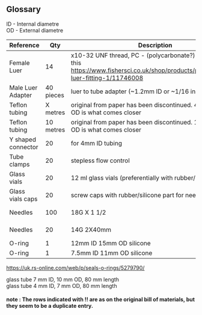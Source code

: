 #

## Glossary

ID - Internal diametre  
OD - External diametre

| Reference | Qty  | Description | supplier  |MPN|Link|
|---|---|---|---|---|---|
|Female Luer | 14  | x10-32 UNF thread, PC - (polycarbonate?) seems to be this <https://www.fishersci.co.uk/shop/products/polycarbonate-luer-fitting-1/11746008> | novodirect   |YO-45501-60|company website leads to <https://www.fishersci.co.uk/gb/en/home.html>|
|Male Luer Adapter| 40 pieces | luer to tube adapter (~1.2mm ID or ~1/16 inch) |Cole-Parmer|15252400 |<https://www.fishersci.co.uk/shop/products/polypropylene-male-luer-adapters-4/15252400>|
|Teflon tubing|X metres|original from paper has been discontinued. 4mm ID 5mm OD is what comes closer |[VWR](<https://uk.vwr.com>)|DENE3400405|<https://uk.vwr.com/store/product/576865/tubing-ptfe>|
|Teflon tubing|10 metres|original from paper has been discontinued. 1mm ID 2mm OD is what comes closer |[VWR](<https://uk.vwr.com>)|DENE3400102|<https://uk.vwr.com/store/product/576865/tubing-ptfe>|
|Y shaped connector|20|for 4mm ID tubing|[VWR](<https://uk.vwr.com>)|229-0723|https://uk.vwr.com/store/catalog/product.jsp?catalog_number=229-0723|
|Tube clamps| 20 |stepless flow control|[VWR](<https://uk.vwr.com>) |229-0117|<https://uk.vwr.com/store/product/7652160/tubing-clamps-stop-it>|
|Glass vials | 20 |12 ml glass vials (preferentially with rubber/silicone lid) |[VWR](<https://uk.vwr.com>) | 548-0820|<https://uk.vwr.com/store/catalog/product.jsp?catalog_number=548-0820>|
|Glass vials caps| 20 |screw caps with rubber/silicone part for needle entry |[VWR](<https://uk.vwr.com>) | 548-3335|<https://uk.vwr.com/store/catalog/product.jsp?catalog_number=548-0820>|
| Needles | 100 |18G X 1 1/2 |[VWR](<https://uk.vwr.com>) |613-5396|<https://uk.vwr.com/store/product/16614798/hypodermic-needles-aganitm>|
| Needles | 20|14G 2X40mm |[VWR](<https://uk.vwr.com>) | HSWA8300013707 |<https://uk.vwr.com/store/product/7210520/hypodermic-needles-fine-ject-for-single-use>|
| O-ring | 1 | 12mm ID 15mm OD silicone  |[RS](<https://uk.rs-online.com>) | 0128849 |<https://uk.rs-online.com/web/p/seals-o-rings/0128849/>|
| O-ring | 1 | 7.5mm ID 11mm OD silicone |[RS](<https://uk.rs-online.com>) | HSWA8300013707 |<https://uk.rs-online.com/web/p/seals-o-rings/0128849/>|
https://uk.rs-online.com/web/p/seals-o-rings/5279790/

glass tube 7 mm ID, 10 mm OD, 80 mm length  
glass tube 4 mm ID, 7 mm OD, 80 mm length  

#### note : The rows indicated with !! are as on the original bill of materials, but they seem to be a duplicate entry.

    